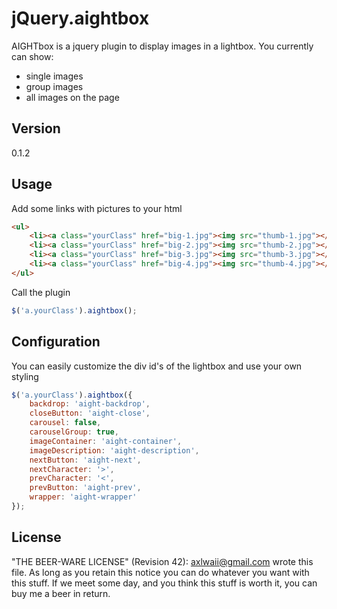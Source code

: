 jQuery.aightbox
=========

AIGHTbox is a jquery plugin to display images in a lightbox.
You currently can show:

  - single images
  - group images
  - all images on the page 

Version
----

0.1.2

Usage
----
Add some links with pictures to your html
```html
<ul>
    <li><a class="yourClass" href="big-1.jpg"><img src="thumb-1.jpg"></a></li>
    <li><a class="yourClass" href="big-2.jpg"><img src="thumb-2.jpg"></a></li>
    <li><a class="yourClass" href="big-3.jpg"><img src="thumb-3.jpg"></a></li>
    <li><a class="yourClass" href="big-4.jpg"><img src="thumb-4.jpg"></a></li>
</ul>
```

Call the plugin
```javascript
$('a.yourClass').aightbox();
```

Configuration
----
You can easily customize the div id's of the lightbox
and use your own styling

```javascript
$('a.yourClass').aightbox({
    backdrop: 'aight-backdrop',
    closeButton: 'aight-close',
    carousel: false,
    carouselGroup: true,
    imageContainer: 'aight-container',
    imageDescription: 'aight-description',
    nextButton: 'aight-next',
    nextCharacter: '>',
    prevCharacter: '<',
    prevButton: 'aight-prev',
    wrapper: 'aight-wrapper'
});
```

License
----
"THE BEER-WARE LICENSE" (Revision 42):
<axlwaii@gmail.com> wrote this file. As long as you retain this notice you
can do whatever you want with this stuff. If we meet some day, and you think
this stuff is worth it, you can buy me a beer in return.
